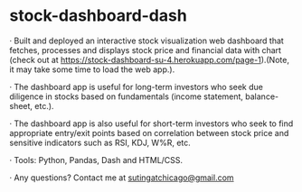# stock-dashboard-dash

·	Built and deployed an interactive stock visualization web dashboard that fetches, processes and displays stock price and financial data with chart (check out at 
https://stock-dashboard-su-4.herokuapp.com/page-1).(Note, it may take some time to load the web app.).

·	The dashboard app is useful for long-term investors who seek due diligence in stocks based on fundamentals (income statement, balance-sheet, etc.). 

·	The dashboard app is also useful for short-term investors who seek to find appropriate entry/exit  points based on correlation between stock price and sensitive indicators such as RSI, KDJ, W%R, etc.

·	Tools: Python, Pandas, Dash and HTML/CSS.

·	Any questions? Contact me at sutingatchicago@gmail.com


